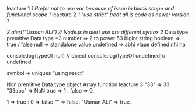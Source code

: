 leacture 1
*1 Prefer not to use var
because of issue in block scope and functional scope 1*
leacture 2
*1 "use strict" treat all js code as newer version 1*

*2 alert("Usman ALi") // Node.js in alert use are different syntax 2*
Data type
premitive Data type
*3 number => 2 to power 53
bigint 
string
boolean => true / false
null => standalone value
undefined => abhi vlaue defined nhi ha

console.log(typeOf null) // object
console.log(typeOf undefined)// undefined

symbol => uniques "using react"

Non premitive Data type
object
Array
function
leacture 3
"33" => 33
"33abc" => NaN
true => 1 : false => 0.

1 => true : 0 => false
"" => false.
"Usman ALi" => true.    

